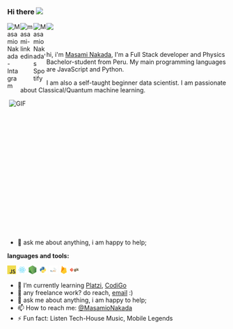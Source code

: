 ### Hi there <img src="https://media.giphy.com/media/hvRJCLFzcasrR4ia7z/giphy.gif" width="25px">

<a href="https://www.instagram.com/masamionakada/">
  <img align="left" alt="MasamioNakada-Intagram" width="30px" src="https://cdn.discordapp.com/attachments/826683941053399091/928151328579006484/icons8-instagram-50.png" />
</a>
<a href="https://www.linkedin.com/in/masami-n-850762133/">
  <img align="left" alt="masami-linkedin" width="30px" src="https://cdn.discordapp.com/attachments/826683941053399091/928151328788713502/icons8-linkedin-64.png" />
</a>
<a href="https://open.spotify.com/user/12171011055?si=uu4bOkpES1GJ5rlaPbxiVA">
  <img align="left" alt="MasamioNakada's Spotify" width="30px" src="https://cdn.discordapp.com/attachments/826683941053399091/928151328390258768/icons8-spotify-50.png" />
</a>

![](https://visitor-badge.glitch.me/badge?page_id=MasamioNakada.MasamioNakada)


<br />

hi, i'm [Masami Nakada](https://www.instagram.com/masamionakada/), I'm a Full Stack developer and Physics Bachelor-student from Peru. My main programming languages are JavaScript and Python. 

I am also a self-taught beginner data scientist. I am passionate about Classical/Quantum machine learning.  


  <img align="right" alt="GIF" src="https://github.com/abhisheknaiidu/abhisheknaiidu/blob/master/code.gif?raw=true" width="500" height="320" />
  

- 💬 ask me about anything, i am happy to help;

**languages and tools:**  

<code><img height="20" src="https://raw.githubusercontent.com/github/explore/80688e429a7d4ef2fca1e82350fe8e3517d3494d/topics/javascript/javascript.png"></code>
<code><img height="20" src="https://raw.githubusercontent.com/github/explore/80688e429a7d4ef2fca1e82350fe8e3517d3494d/topics/react/react.png"></code>
<code><img height="20" src="https://raw.githubusercontent.com/github/explore/80688e429a7d4ef2fca1e82350fe8e3517d3494d/topics/nodejs/nodejs.png"></code>
<code><img height="20" src="https://raw.githubusercontent.com/github/explore/80688e429a7d4ef2fca1e82350fe8e3517d3494d/topics/python/python.png"></code>
<code><img height="20" src="https://raw.githubusercontent.com/github/explore/80688e429a7d4ef2fca1e82350fe8e3517d3494d/topics/mysql/mysql.png"></code>
<code><img height="20" src="https://raw.githubusercontent.com/github/explore/80688e429a7d4ef2fca1e82350fe8e3517d3494d/topics/firebase/firebase.png"></code>
<code><img height="20" src="https://raw.githubusercontent.com/github/explore/80688e429a7d4ef2fca1e82350fe8e3517d3494d/topics/git/git.png"></code>

- 🌱 I’m currently learning [Platzi](https://platzi.com/), [CodiGo](https://codigo.edu.pe/)
- 💼 any freelance work? do reach, [email](mailto:nakada2130@gmail.com) :)
- 💬 ask me about anything, i am happy to help;
- 📫 How to reach me: [@MasamioNakada](https://www.instagram.com/masamionakada/)
- ⚡ Fun fact: Listen Tech-House Music, Mobile Legends 

